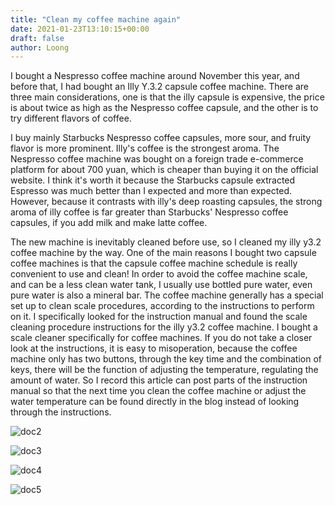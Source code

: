 ```yaml
---
title: "Clean my coffee machine again"
date: 2021-01-23T13:10:15+00:00
draft: false
author: Loong
---
```


[//]: # ( UUID: bf571084-b2b3-4951-8d95-819404670825 )
[//]: # ( Title: Clean my coffee machine again )
[//]: # ( Created: 2021-01-23T13:10:15+00:00 )

I bought a Nespresso coffee machine around November this year, and before that, I had bought an Illy Y.3.2 capsule coffee machine. There are three main considerations, one is that the illy capsule is expensive, the price is about twice as high as the Nespresso coffee capsule, and the other is to try different flavors of coffee.

I buy mainly Starbucks Nespresso coffee capsules, more sour, and fruity flavor is more prominent. Illy's coffee is the strongest aroma. The Nespresso coffee machine was bought on a foreign trade e-commerce platform for about 700 yuan, which is cheaper than buying it on the official website. I think it's worth it because the Starbucks capsule extracted Espresso was much better than I expected and more than expected. However, because it contrasts with illy's deep roasting capsules, the strong aroma of illy coffee is far greater than Starbucks' Nespresso coffee capsules, if you add milk and make latte coffee.

The new machine is inevitably cleaned before use, so I cleaned my illy y3.2 coffee machine by the way. One of the main reasons I bought two capsule coffee machines is that the capsule coffee machine schedule is really convenient to use and clean! In order to avoid the coffee machine scale, and can be a less clean water tank, I usually use bottled pure water, even pure water is also a mineral bar. The coffee machine generally has a special set up to clean scale procedures, according to the instructions to perform on it. I specifically looked for the instruction manual and found the scale cleaning procedure instructions for the illy y3.2 coffee machine. I bought a scale cleaner specifically for coffee machines. If you do not take a closer look at the instructions, it is easy to misoperation, because the coffee machine only has two buttons, through the key time and the combination of keys, there will be the function of adjusting the temperature, regulating the amount of water. So I record this article can post parts of the instruction manual so that the next time you clean the coffee machine or adjust the water temperature can be found directly in the blog instead of looking through the instructions.

![doc2](/images/IMG_2390.jpeg)

![doc3](/images/IMG_2391.jpeg)

![doc4](/images/IMG_2392.jpeg)

![doc5](/images/IMG_2393.jpeg)

